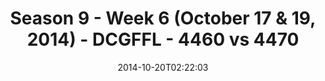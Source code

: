---
title: Season 9 - Week 6 (October 17 & 19, 2014) - DCGFFL - 4460 vs 4470
teams_score:
- team: 4460
  score:
- team: 4470
  score: 18
mvp: TJ Rhone (Lime), Josh Ellis (Vegas)
game-ball: N/A
season: 9
week: 6
date: '2014-10-20T02:22:03'
pageid: season-9-week-6-4460-vs-4470
---